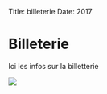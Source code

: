 Title: billeterie
Date: 2017

# Billeterie

Ici les infos sur la billetterie


![](https://cloud.osp.kitchen/s/mdj6WwM97jEQzW4/download)